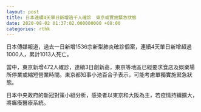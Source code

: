 ```yaml
---
layout: post
title: 日本連續4天單日新增過千人確診　東京或實施緊急狀態
date: 2020-08-02 01:37:02.000000000 +08:00
categories: rthk
---
```


日本傳媒報道，過去一日新增1536宗新型肺炎確診個案，連續4天單日新增超過1000人，累計1013人死亡。

當中，東京新增472人確診，連續3日創新高，東京等地區已經要求食店及娛樂場所停業或縮短營業時間。東京都知事小池百合子表示，可能考慮單獨實施緊急狀態。

日本中央政府的新冠對策小組分析，感染者以東京和大阪為主，若疫情持續擴大，將癱瘓醫療系統。
